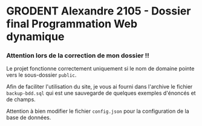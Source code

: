 # GRODENT Alexandre 2105 - Dossier final Programmation Web dynamique

### Attention lors de la correction de mon dossier !!
Le projet fonctionne correctement uniquement si le nom de domaine pointe vers le sous-dossier `public`.

Afin de faciliter l'utilisation du site, je vous ai fourni dans l'archive le fichier `backup-bdd.sql` qui est une sauvegarde de quelques exemples d'énoncés et de champs.

Attention à bien modifier le fichier `config.json` pour la configuration de la base de données.